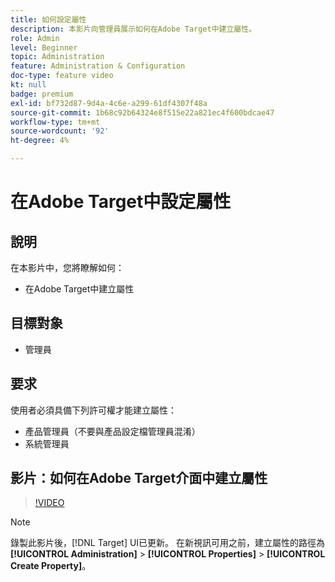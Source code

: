 ```yaml
---
title: 如何設定屬性
description: 本影片向管理員展示如何在Adobe Target中建立屬性。
role: Admin
level: Beginner
topic: Administration
feature: Administration & Configuration
doc-type: feature video
kt: null
badge: premium
exl-id: bf732d87-9d4a-4c6e-a299-61df4307f48a
source-git-commit: 1b68c92b64324e8f515e22a821ec4f600bdcae47
workflow-type: tm+mt
source-wordcount: '92'
ht-degree: 4%

---
```


# 在Adobe Target中設定屬性

## 說明

在本影片中，您將瞭解如何：

* 在Adobe Target中建立屬性

## 目標對象

* 管理員

## 要求

使用者必須具備下列許可權才能建立屬性：

* 產品管理員（不要與產品設定檔管理員混淆）
* 系統管理員

## 影片：如何在Adobe Target介面中建立屬性

>[!VIDEO](https://video.tv.adobe.com/v/18990/?quality=12)

>[!NOTE]
>
>錄製此影片後，[!DNL Target] UI已更新。 在新視訊可用之前，建立屬性的路徑為&#x200B;**[!UICONTROL Administration]** > **[!UICONTROL Properties]** > **[!UICONTROL Create Property]**。

